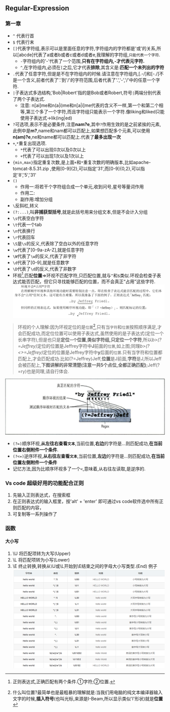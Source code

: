 ## Regular-Expression  

### 第一章
* `^` 代表行首
* `$` 代表行末
* `[]`代表字符组,表示可以是里面任意的字符,字符组内的字符都是'或'的关系,所以[abcde]代表了a或者b或者c或者d或者e,我理解的字符组,`只能代表一个字符`.
  * `-`字符组内的'-'代表了一个范围,<b>只有在字符组内,`-`才代表元字符.</b>
  * `^`,在字符组内,必须在`[`之后,它才代表<b>排除</b>,其含义是:<b>匹配一个未列出的字符</b>
* `.`代表了任意字符,但是是不在字符组内的时候.请注意在字符组内,[.-/]和[-./]不是一个含义,前者代表了'.'到'/'的字符范围,后者代表了'.','-','/'中的任意一个字符.
* `|`子表达式多选结构,'Bob|Robert'指的是Bob或者Robert,符号`|`两端分别代表了两个子表达式.
  * 注意: n[ai]me和n(a|i)me和n[a|i]me代表的含义不一样,第一个和第二个相等,第三个多了一个字符,而且字符组只能表示一个字符.像liking和liked只能使用子表达式->lik(ing|ed)
* `?`可选项,表示不是必要条件,注意<b>nam?e</b>,其中`?`作用生效的是之前紧挨的元素,此例中是<b>m?</b>,name和nam都可以匹配上,如果想匹配多个元素,可以使用<b>n(am)?e</b>,ne和name都可以匹配上.代表了<b>最多出现一次</b>
* `+`,`*`重复出现选项.
  * `*`代表了可以出现0次以及0次以上
  * `+`代表了可以出现1次以及1次以上
* `{min,max}`指定重复次数,是上面`+`和`*`重复次数的明确版本,比如apache-tomcat-8.5.31.zip ,使用[0-9]{2},可以指定'31',而[0-9]{0,2},可以指定'8','5','31'
* `()`
  * 作用一:将若干个字符组合成一个单元,收到问号,星号等量词作用
  * 作用二:
  * 副作用:增加分组
* `\`反斜杠,转义
* `(?:...)`,叫<b>非捕获型括号</b>,就是此括号用来分组文本,但是不会计入分组
* `\s`代表空白字符
* `\t`代表一个tab
* `\n`代表换行
* `\r`代表回车
* `\S`是`\s`的反义,代表除了空白以外的任意字符
* `\w`代表了[0-9a-zA-Z],就是任意字符
* `\W`代表了`\w`的反义,代表了非字符
* `\d`代表了[0-9],就是任意数字
* `\D`代表了`\d`的反义,代表了非数字
* 环视[^1],匹配<b>位置</b>=>环视不匹配字符,只匹配位置,就与`^`和`$`类似.环视会检查子表达式能否匹配，但它只寻找能够匹配的位置，而不会真正“占用”这些字符.
![roundsee](../../Images/programming/RegularExpression/regex_roundsee.png)
> 环视的个人理解:因为环视定位的是`位置`[^2],只有当`字符`和`位置`按照顺序满足,才会匹配成功,而定位位置可以使用子表达式,虽然使用的是子表达式(定位一个长串字符),但是也只是**定位`一个`位置**,**类似字符组,只定位一个字符**,所以<i>b>(?=Jeffrey)</b></i>定位的位置是Jeffrey字符中**J**前面的`位置`,如上图;同理<i>b>(?<>=Jeffrey)</b></i>定位的位置是Jeffrey字符中**y**后面的`位置`.只有当字符和位置都匹配上,才会匹配成功.比如(?=Jeffrey)Jeff,**位置**是J前面,**字符**是J,所以Jeff会被匹配上,**下图讲解的非常清楚(注意一共5个点位,全都正确匹配)**;Jeff(?=ry)也是同理,请自行体会.

![roundsee](../../Images/programming/RegularExpression/roundsee_pos.png)
  * `(?=)`顺序环视,<b>从左往右查看`文本`</b>,当前位置,<b>右边</b>的字符是...则匹配成功,<b>在当前位置右侧附件一个条件</b>.
  * `(?<=)`逆序环视,<b>从右往左查看`文本`</b>,当前位置,<b>左边</b>的字符是...则匹配成功,<b>在当前位置左侧附件一个条件</b>
  * 记忆方法,因为比顺序环视多了一个`<`,意味着,从右往左读取,是逆序的.

### Vs code 超级好用的功能配合正则
1. 先输入正则表达式，在搜索框
2. 在正则表达式的输入框里，按'alt' + 'enter' 即可通过vs code软件选中所有正则匹配的内容，
3. 可复制等一系列操作了

### 函数
#### 大小写
1. \U 将匹配项转为大写(Upper)
2. \L 将匹配项转为小写(Lower)
3. \E 终止转换,转换从\U或\L开始到\E结束之间的字母大小写类型.(End)
例子
![大小写例子](../../Images/programming/RegularExpression/正则大小写.png)

[^1]:正则表达式,正确匹配有两个条件.①字符;②位置.
[^2]:什么叫位置?最简单也是最粗暴的理解就是:当我们用电脑的纯文本编译器输入文字的时候,**插入符号**(也叫光标,来源是I-Beam,所以显示类似'I'形状)就是**位置**


